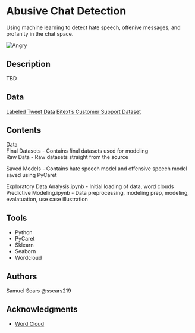 # Abusive Chat Detection

Using machine learning to detect hate speech, offenive messages, and profanity in the chat space.

![Angry](https://cdn.pixabay.com/photo/2020/10/14/20/30/angry-5655418_960_720.png?raw=true)

## Description

TBD

## Data

[Labeled Tweet Data](https://www.kaggle.com/arashnic/7-nlp-tasks-with-tweets)
[Bitext’s Customer Support Dataset](https://blog.bitext.com/free-customer-support-dataset)

## Contents

Data  
Final Datasets - Contains final datasets used for modeling  
Raw Data - Raw datasets straight from the source  

Saved Models - Contains hate speech model and offensive speech model saved using PyCaret

Exploratory Data Analysis.ipynb - Initial loading of data, word clouds
Predictive Modeling.ipynb - Data preprocessing, modeling prep, modeling, evalatuation, use case illustration



## Tools
* Python
* PyCaret
* Sklearn
* Seaborn
* Wordcloud


## Authors

Samuel Sears @ssears219  


## Acknowledgments

* [Word Cloud](https://www.geeksforgeeks.org/generating-word-cloud-python/)
